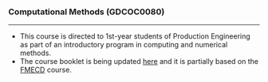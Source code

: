 ### Computational Methods (GDCOC0080)
---

- This course is directed to 1st-year students of Production Engineering as part of an introductory program in computing and numerical methods.
- The course booklet is being updated [here](https://gcpeixoto.github.io/METCOMP) and it is partially based on the [FMECD](https://gcpeixoto.github.io/FMECD) course.

